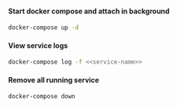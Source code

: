 #### Start docker compose and attach in background

```bash
docker-compose up -d
```

#### View service logs

```bash
docker-compose log -f <<service-name>>
```

#### Remove all running service

```bash
docker-compose down
```
